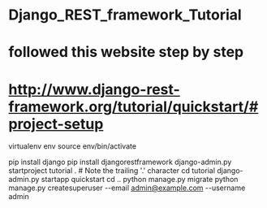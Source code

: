 # Django_REST_framework_Tutorial
# followed this website step by step
# http://www.django-rest-framework.org/tutorial/quickstart/#project-setup 

virtualenv env
source env/bin/activate 

pip install django
pip install djangorestframework
django-admin.py startproject tutorial .  # Note the trailing '.' character
cd tutorial
django-admin.py startapp quickstart
cd ..
python manage.py migrate
python manage.py createsuperuser --email admin@example.com --username admin

